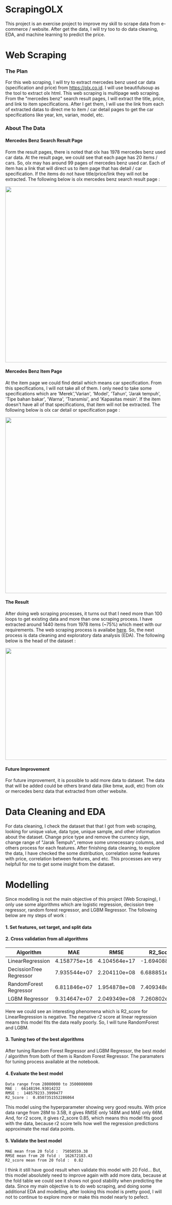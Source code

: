 # ScrapingOLX
This project is an exercise project to improve my skill to scrape data from e-commerce / website. After get the data, I will try too to do data cleaning, EDA, and machine learning to predict the price.

# Web Scraping

### The Plan
For this web scraping, I will try to extract mercedes benz used car data (specification and price) from https://olx.co.id. I will use beautifulsoup as the tool to extract olx html. This web scraping is multipage web scraping. From the "mercedes benz" search result pages, I will extract the title, price, and link to item specifications. After I get them, I will use the link from each of extracted datas to direct me to item / car detail pages to get the car specifications like year, km, varian, model, etc.

### About The Data
#### Mercedes Benz Search Result Page
Form the result pages, there is noted that olx has 1978 mercedes benz used car data. At the result page, we could see that each page has 20 items / cars. So, olx may has around 99 pages of mercedes benz used car. Each of item has a link that will direct us to item page that has detail / car specification. If the items do not have title/price/link they will not be extracted. The following below is olx mercedes benz search result page :
<center><img src="https://github.com/agunggnug/PricePredict_ScrapingOLX/blob/master/Pictures/Screen%20Shot%202020-06-03%20at%2009.48.54.png?raw=true" alt="" width="950" height="550"></center>

#### Mercedes Benz Item Page
At the item page we could find detail which means car specification. From this specifications, I will not take all of them. I only need to take some specifications which are 'Merek','Varian', 'Model', 'Tahun', 'Jarak tempuh', 'Tipe bahan bakar', 'Warna', 'Transmisi', and 'Kapasitas mesin'. If the item doesn't have all of that specifications, that item will not be extracted. The following below is olx car detail or specification page :
<center><img src="https://github.com/agunggnug/PricePredict_ScrapingOLX/blob/master/Pictures/Screen%20Shot%202020-06-03%20at%2009.51.11.png?raw=true" alt="" width="950" height="550"></center>

#### The Result
After doing web scraping processes, it turns out that I need more than 100 loops to get existing data and more than one scraping process. I have extracted around 1440 items from 1978 items (~75%) which meet with our requirements. The web scraping process is availabe <a href="https://github.com/agunggnug/PricePredict_ScrapingOLX/blob/master/Scraping%20OLX.ipynb">here</a>. So, the next process is data cleaning and exploratory data analysis (EDA). The following below is the head of the dataset :
<center><img src="https://github.com/agunggnug/PricePredict_ScrapingOLX/blob/master/Pictures/Screen%20Shot%202020-06-04%20at%2015.52.43.png?raw=true" alt="" width="950" height="350"></center>

#### Future Improvement
For future improvement, it is possible to add more data to dataset. The data that will be added could be others brand data (like bmw, audi, etc) from olx or mercedes benz data that extracted from other website.


# Data Cleaning and EDA
For data cleaning, I check the dataset that that I got from web scraping, looking for unique value, data type, unique sample, and other information about the dataset. Change price type and remove the currency sign, change range of "Jarak Tempuh", remove some unnecessary columns, and others process for each features. After finishing data cleaning, to explore the data, I have checked the some distribution, correlation some features with price, correlation between features, and etc. This processes are very helpfull for me to get some insight from the dataset.

# Modelling
Since modelling is not the main objective of this project (Web Scraping), I only use some algorithms which are logistic regression, decission tree regressor, random forest regressor, and LGBM Regressor. The following below are my steps of work :

#### 1. Set features, set target, and split data

#### 2. Cross validation from all algorithms

|Algorithm               |MAE           |RMSE           |R2_Score       |
|------------------------|------------- |---------------|---------------|
|LinearRegression        | 4.158775e+16 |	4.104564e+17  | -1.694088e+18 |
|DecissionTree Regressor | 7.935544e+07 | 2.204110e+08	| 6.688851e-01  |
|RandomForest Regressor  | 6.811846e+07 | 1.954878e+08  | 7.409348e-01  |
|LGBM Regressor          | 9.314647e+07	| 2.049349e+08	| 7.260802e-01  |

Here we could see an interesting phenomena which is R2_score for LinearRegression is negative. The negative r2 score at linear regression means this model fits the data really poorly. So, I will tune RandomForest and LGBM.

#### 3. Tuning two of the best algorithms
After tuning Random Forest Regressor and LGBM Regressor, the best model / algorithm from both of them is Random Forest Regressor. The paramaters for tuning process available at the notebook.

#### 4. Evaluate the best model

```
Data range from 28000000 to 3500000000
MAE :  66148194.93014232
RMSE :  148579233.3999477
R2_Score :  0.8507351552286064
```

This model using the hyperparameter showing very good results. With price data range from 28M to 3.5B, it gives RMSE only 148M and MAE only 66M. And, for r2 score, it gives r2_score 0.85, which means this model fits good with the data, because r2 score tells how well the regression predictions approximate the real data points.

#### 5. Validate the best model
```
MAE mean from 20 fold :  75050559.38
RMSE mean from 20 fold :  162672183.43
R2_score mean from 20 fold :  0.82
```
I think it still have good result when validate this model with 20 Fold... But, this model absolutely need to improve again with add more data, because at the fold table we could see it shows not good stability when predicting the data. Since my main objective is to do web scraping, and doing some additional EDA and modelling, after looking this model is pretty good, I will not to continue to explore more or make this model nearly to pefect.


